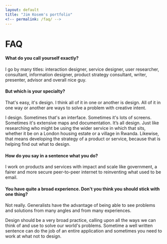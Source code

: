```yaml
---
layout: default
title: "Jim Kosem's portfolio"
<!-- permalink: /faq/ -->
---
```


# FAQ

#### What do you call yourself exactly?

I go by many titles: interaction designer, service designer, user researcher, consultant, information designer, product strategy consultant, writer, presenter, advisor and overall nice guy.

#### But which is your specialty?

That's easy, it's design. I think all of it in one or another is design. All of it in one way or another are ways to solve a problem with creative intent.

I design. Sometimes that's an interface. Sometimes it's lots of screens. Sometimes it's extensive maps and documentation. It’s all design. Just like researching who might be using the wider service in which that sits, whether it be on a London housing estate or a village in Rwanda. Likewise, that means developing the strategy of a product or service, because that is helping find out what to design.

#### How do you say in a sentence what you do?

I work on products and services with impact and scale like government, a fairer and more secure peer-to-peer internet to reinventing what used to be email.

#### You have quite a broad experience. Don't you think you should stick with one thing?

Not really. Generalists have the advantage of being able to see problems and solutions from many angles and from many experiences.

Design should be a very broad practice, calling upon all the ways we can think of and use to solve our world's problems. Sometime a well written sentence can do the job of an entire application and sometimes you need to work at what not to design.
